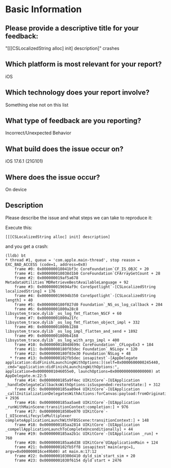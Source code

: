 # Basic Information

## Please provide a descriptive title for your feedback:

"[[[CSLocalizedString alloc] init] description]" crashes

## Which platform is most relevant for your report?

iOS

## Which technology does your report involve?

Something else not on this list

## What type of feedback are you reporting?

Incorrect/Unexpected Behavior

## What build does the issue occur on?

iOS 17.6.1 (21G101)

## Where does the issue occur?

On device

## Description

Please describe the issue and what steps we can take to reproduce it:

Execute this:

    [[[CSLocalizedString alloc] init] description]

and you get a crash:

```
(lldb) bt
* thread #1, queue = 'com.apple.main-thread', stop reason = EXC_BAD_ACCESS (code=1, address=0x0)
    frame #0: 0x000000018041bf3c CoreFoundation`CF_IS_OBJC + 20
    frame #1: 0x000000018038d1b0 CoreFoundation`CFArrayGetCount + 28
    frame #2: 0x000000019af5a678 MetadataUtilities`MDRetrieveBestAvailableLanguage + 92
    frame #3: 0x000000019694af9c CoreSpotlight`-[CSLocalizedString localizedString] + 176
    frame #4: 0x000000019694b350 CoreSpotlight`-[CSLocalizedString length] + 40
    frame #5: 0x0000000180f027d0 Foundation`_NS_os_log_callback + 284
    frame #6: 0x00000001800a28c8 libsystem_trace.dylib`_os_log_fmt_flatten_NSCF + 60
    frame #7: 0x00000001800a21fc libsystem_trace.dylib`_os_log_fmt_flatten_object_impl + 332
    frame #8: 0x00000001800b1288 libsystem_trace.dylib`_os_log_impl_flatten_and_send + 1892
    frame #9: 0x00000001800b4168 libsystem_trace.dylib`_os_log_with_args_impl + 400
    frame #10: 0x000000018048699c CoreFoundation`_CFLogvEx3 + 184
    frame #11: 0x0000000180f03dec Foundation`_NSLogv + 120
    frame #12: 0x0000000180f03e30 Foundation`NSLog + 48
  * frame #13: 0x0000000102fb5dec iosapitest`-[AppDelegate application:didFinishLaunchingWithOptions:](self=0x0000600000245440, _cmd="application:didFinishLaunchingWithOptions:", application=0x00000001046055e0, launchOptions=0x0000000000000000) at AppDelegate.m:22:5
    frame #14: 0x0000000185a9f4ec UIKitCore`-[UIApplication _handleDelegateCallbacksWithOptions:isSuspended:restoreState:] + 312
    frame #15: 0x0000000185aa09e4 UIKitCore`-[UIApplication _callInitializationDelegatesWithActions:forCanvas:payload:fromOriginatingProcess:] + 2936
    frame #16: 0x0000000185aa5ae8 UIKitCore`-[UIApplication _runWithMainScene:transitionContext:completion:] + 976
    frame #17: 0x00000001850be070 UIKitCore`-[_UISceneLifecycleMultiplexer completeApplicationLaunchWithFBSScene:transitionContext:] + 148
    frame #18: 0x0000000185aa2814 UIKitCore`-[UIApplication _compellApplicationLaunchToCompleteUnconditionally] + 44
    frame #19: 0x0000000185aa2b1c UIKitCore`-[UIApplication _run] + 760
    frame #20: 0x0000000185aa6d38 UIKitCore`UIApplicationMain + 124
    frame #21: 0x0000000102fb5ff8 iosapitest`main(argc=1, argv=0x000000016ce49b00) at main.m:17:12
    frame #22: 0x000000010300d410 dyld_sim`start_sim + 20
    frame #23: 0x00000001030f6154 dyld`start + 2476
```
    